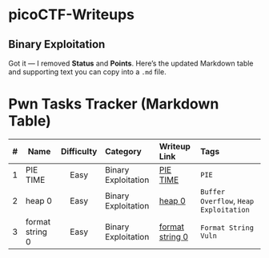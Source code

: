 # picoCTF-Writeups

## Binary Exploitation

Got it — I removed **Status** and **Points**. Here’s the updated Markdown table and supporting text you can copy into a `.md` file.

# Pwn Tasks Tracker (Markdown Table)

|   # | Name            | Difficulty | Category            | Writeup Link                                                             | Tags                                   |
| --: | --------------- | :--------: | :------------------ | :----------------------------------------------------------------------- | :------------------------------------- |
|   1 | PIE TIME        |    Easy    | Binary Exploitation | [PIE TIME](./Binary%20Exploitation/PIE%20TIME/README.md)                 | `PIE`                                  |
|   2 | heap 0          |    Easy    | Binary Exploitation | [heap 0](./Binary%20Exploitation/heap%200/README.md)                     | `Buffer Overflow`, `Heap Exploitation` |
|   3 | format string 0 |    Easy    | Binary Exploitation | [format string 0](./Binary%20Exploitation/format%20string%200/README.md) | `Format String Vuln`                   |
